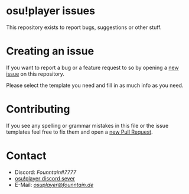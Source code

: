 # osu!player issues
This repository exists to report bugs, suggestions or other stuff.

# Creating an issue
If you want to report a bug or a feature request to so by opening a [new issue](https://github.com/Founntain/osuplayer-issues/issues/new/choose) on this repository.

Please select the template you need and fill in as much info as you need.

# Contributing
If you see any spelling or grammar mistakes in this file or the issue templates feel free to fix them and open a [new Pull Request](https://github.com/Founntain/osuplayer-issues/pulls).

# Contact
+ Discord: *Founntain#7777*
+ [osu!player discord sever](https://discord.gg/RJQSc5B)
+ E-Mail: *osuplayer@founntain.de*


